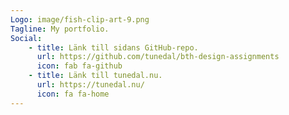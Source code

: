 ```yaml
---
Logo: image/fish-clip-art-9.png
Tagline: My portfolio.
Social:
    - title: Länk till sidans GitHub-repo.
      url: https://github.com/tunedal/bth-design-assignments
      icon: fab fa-github
    - title: Länk till tunedal.nu.
      url: https://tunedal.nu/
      icon: fa fa-home
---
```

